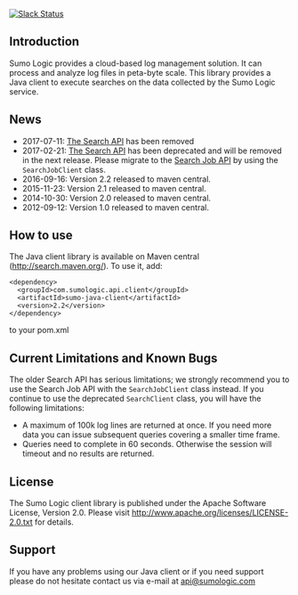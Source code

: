 [![Slack Status](http://slack.sumologic.com/badge.svg)](http://slack.sumologic.com)

## Introduction

Sumo Logic provides a cloud-based log management solution. It can process and analyze log files in peta-byte scale. This library provides a Java client to execute searches on the data collected by the Sumo Logic service.

## News
  * 2017-07-11: [The Search API](https://github.com/SumoLogic/sumo-api-doc/wiki/Search-API) has been removed
  * 2017-02-21: [The Search API](https://github.com/SumoLogic/sumo-api-doc/wiki/Search-API) has been deprecated and will be removed in the next release. Please migrate to the [Search Job API](https://help.sumologic.com/APIs/02Search_Job_API/About_the_Search_Job_API) by using the `SearchJobClient` class.
  * 2016-09-16: Version 2.2 released to maven central.
  * 2015-11-23: Version 2.1 released to maven central.
  * 2014-10-30: Version 2.0 released to maven central.
  * 2012-09-12: Version 1.0 released to maven central.

## How to use

The Java client library is available on Maven central (http://search.maven.org/). To use it, add:

```
<dependency>
  <groupId>com.sumologic.api.client</groupId>
  <artifactId>sumo-java-client</artifactId> 
  <version>2.2</version>
</dependency>
```

to your pom.xml

## Current Limitations and Known Bugs

The older Search API has serious limitations; we strongly recommend you to use the Search Job API with the `SearchJobClient` class instead.  If you continue to use the deprecated `SearchClient` class, you will have the following limitations:
  * A maximum of 100k log lines are returned at once. If you need more data you can issue subsequent queries covering a smaller time frame.
  * Queries need to complete in 60 seconds. Otherwise the session will timeout and no results are returned.

## License

The Sumo Logic client library is published under the Apache Software License, Version 2.0. Please visit http://www.apache.org/licenses/LICENSE-2.0.txt for details.

## Support

If you have any problems using our Java client or if you need support please do not hesitate contact us via e-mail at api@sumologic.com 

